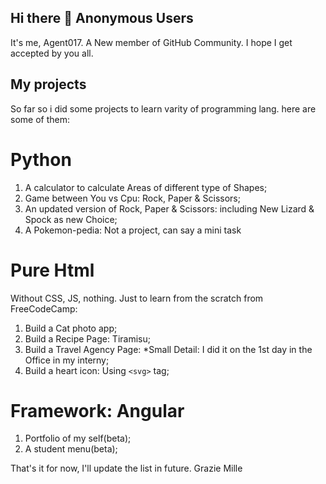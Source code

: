 ## Hi there 👋 Anonymous Users
It's me, Agent017. A New member of GitHub Community. I hope I get accepted by you all.

## My projects
So far so i did some projects to learn varity of programming lang.
here are some of them:
# Python
1. A calculator to calculate Areas of different type of Shapes;
2. Game between You vs Cpu: Rock, Paper & Scissors;
3. An updated version of Rock, Paper & Scissors: including New Lizard & Spock as new Choice;
4. A Pokemon-pedia: Not a project, can say a mini task
# Pure Html
Without CSS, JS, nothing. Just to learn from the scratch from FreeCodeCamp:
1) Build a Cat photo app;
2) Build a Recipe Page: Tiramisu;
3) Build a Travel Agency Page: *Small Detail: I did it on the 1st day in the Office in my interny;
4) Build a heart icon: Using `<svg>` tag;
# Framework: Angular
1) Portfolio of my self(beta);
2) A student menu(beta);

That's it for now, I'll update the list in future. Grazie Mille
